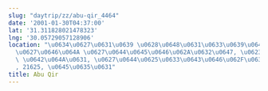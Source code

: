 ```yaml
---
slug: "daytrip/zz/abu-qir_4464"
date: '2001-01-30T04:37:00'
lat: '31.311828021478323'
lng: '30.05729057128906'
location: "\u0634\u0627\u0631\u0639 \u0628\u0648\u0631\u0633\u0639\u064A\u062F, \u062B\
  \u0627\u0646\u064A \u0627\u0644\u0645\u0646\u062A\u0632\u0647, \u0623\u0628\u0648\
  \ \u0642\u064A\u0631, \u0627\u0644\u0625\u0633\u0643\u0646\u062F\u0631\u064A\u0629\
  , 21625, \u0645\u0635\u0631"
title: Abu Qir
---
```



